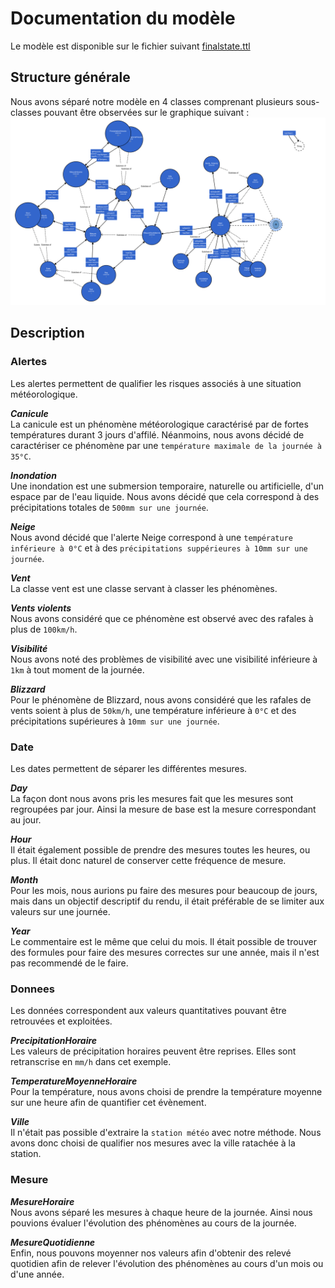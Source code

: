 # Documentation du modèle

Le modèle est disponible sur le fichier suivant [finalstate.ttl](https://github.com/UgoMouze/graphe-station/blob/main/src/turtlefiles/finalstate.ttl)

## **Structure générale**
Nous avons séparé notre modèle en 4 classes comprenant plusieurs sous-classes pouvant être observées sur le graphique suivant :  
![getting image]( https://github.com/UgoMouze/graphe-station/blob/main/finalstate.svg "finalstate")


## **Description**
### **Alertes**
Les alertes permettent de qualifier les risques associés à une situation météorologique.  

***Canicule***  
La canicule est un phénomène météorologique caractérisé par de fortes températures durant 3 jours d'affilé. Néanmoins, nous avons décidé de caractériser ce phénomène par une `température maximale de la journée à 35°C`.  
  
***Inondation***  
Une inondation est une submersion temporaire, naturelle ou artificielle, d'un espace par de l'eau liquide. Nous avons décidé que cela correspond à des précipitations totales de `500mm sur une journée`.  
  
***Neige***  
Nous avond décidé que l'alerte Neige correspond à une `température inférieure à 0°C` et à des `précipitations suppérieures à 10mm sur une journée`.  
  
***Vent***  
La classe vent est une classe servant à classer les phénomènes.  
  
***Vents violents***  
Nous avons considéré que ce phénomène est observé avec des rafales à plus de `100km/h`.  
  
***Visibilité***  
Nous avons noté des problèmes de visibilité avec une visibilité inférieure à `1km` à tout moment de la journée.  
  
***Blizzard***  
Pour le phénomène de Blizzard, nous avons considéré que les rafales de vents soient à plus de `50km/h`, une température inférieure à `0°C` et des précipitations supérieures à `10mm sur une journée`.
### **Date**
Les dates permettent de séparer les différentes mesures.  
  
***Day***  
La façon dont nous avons pris les mesures fait que les mesures sont regroupées par jour. Ainsi la mesure de base est la mesure correspondant au jour.  
  
***Hour***  
Il était également possible de prendre des mesures toutes les heures, ou plus. Il était donc naturel de conserver cette fréquence de mesure.  

***Month***  
Pour les mois, nous aurions pu faire des mesures pour beaucoup de jours, mais dans un objectif descriptif du rendu, il était préférable de se limiter aux valeurs sur une journée.  
  
***Year***  
Le commentaire est le même que celui du mois. Il était possible de trouver des formules pour faire des mesures correctes sur une année, mais il n'est pas recommendé de le faire.  
### **Donnees**
Les données correspondent aux valeurs quantitatives pouvant être retrouvées et exploitées.  
  
***PrecipitationHoraire***  
Les valeurs de précipitation horaires peuvent être reprises. Elles sont retranscrise en `mm/h` dans cet exemple.  
  
***TemperatureMoyenneHoraire***  
Pour la température, nous avons choisi de prendre la température moyenne sur une heure afin de quantifier cet évènement.  
  
***Ville***  
Il n'était pas possible d'extraire la `station météo` avec notre méthode. Nous avons donc choisi de qualifier nos mesures avec la ville ratachée à la station.
### **Mesure**
***MesureHoraire***  
Nous avons séparé les mesures à chaque heure de la journée. Ainsi nous pouvions évaluer l'évolution des phénomènes au cours de la journée.  
  
***MesureQuotidienne***  
Enfin, nous pouvons moyenner nos valeurs afin d'obtenir des relevé quotidien afin de relever l'évolution des phénomènes au cours d'un mois ou d'une année.

